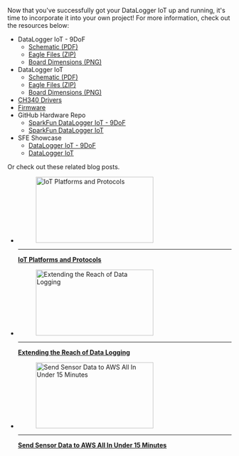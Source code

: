 Now that you've successfully got your DataLogger IoT up and running, it's time to incorporate it into your own project! For more information, check out the resources below:

* DataLogger IoT - 9DoF
    * [Schematic (PDF)](../assets/board_files/DataLogger_IoT_9DoF/SparkFun_Datalogger_IoT_9DOF_Schematic_v11.pdf)
    * [Eagle Files (ZIP)](../assets/board_files/DataLogger_IoT_9DoF/SparkFun_DataLogger_IoT_9DOF_v11.zip)
    * [Board Dimensions (PNG)](../assets/board_files/DataLogger_IoT_9DoF/SparkFun_Datalogger_IoT_9DOF_Board_Dimensions.png)
* DataLogger IoT
    * [Schematic (PDF)](../assets/board_files/DataLogger_IoT/SparkFun_DataLogger_IoT_Schematic_V11.pdf)
    * [Eagle Files (ZIP)](../assets/board_files/DataLogger_IoT/SparkFun_DataLogger_IoT-V11.zip)
    * [Board Dimensions (PNG)](../assets/board_files/DataLogger_IoT/SparkFun_DataLogger_IoT_Board_Dimensions.png)
* [CH340 Drivers](https://learn.sparkfun.com/tutorials/how-to-install-ch340-drivers/all)
* [Firmware](https://github.com/sparkfun/SparkFun_DataLogger/releases)
* GitHub Hardware Repo
    * [SparkFun DataLogger IoT - 9DoF](https://github.com/sparkfun/SparkFun_DataLogger_IoT_9DoF)
    * [SparkFun DataLogger IoT](https://github.com/sparkfun/SparkFun_DataLogger_IoT)
* SFE Showcase
    * [DataLogger IoT - 9DoF](https://youtu.be/RwCu-60sQOI)
    * [DataLogger IoT](https://youtu.be/iGVVyN-xJf0?si=zM0wO_6Qbf9--GVS)

Or check out these related blog posts.

<div class="grid cards hide col-4" markdown>

-   <a href="https://www.sparkfun.com/news/6808">
      <figure markdown>
        <img src="https://cdn.sparkfun.com/assets/home_page_posts/6/8/0/8/IMG_0194.jpg" style="width:264px; height:148px; object-fit:contain;" alt="IoT Platforms and Protocols">
      </figure>
    </a>

    ---

    <a href="https://www.sparkfun.com/news/6808">
      <b>IoT Platforms and Protocols</b>
    </a>

-   <a href="https://www.sparkfun.com/news/7373">
      <figure markdown>
        <img src="https://cdn.sparkfun.com/assets/home_page_posts/7/3/7/3/Screenshot_2023-07-04_at_8.38.00_PM.jpg" style="width:264px; height:148px; object-fit:contain;" alt="Extending the Reach of Data Logging">
      </figure>
    </a>

    ---

    <a href="https://www.sparkfun.com/news/7373">
      <b>Extending the Reach of Data Logging</b>
    </a>

-   <a href="https://www.sparkfun.com/news/8028">
      <figure markdown>
        <img src="https://cdn.sparkfun.com/assets/home_page_posts/8/0/2/8/Screen_Shot_2023-08-28_at_9.56.02_AM.png" style="width:264px; height:148px; object-fit:contain;" alt="Send Sensor Data to AWS All In Under 15 Minutes">
      </figure>
    </a>

    ---

    <a href="https://www.sparkfun.com/news/8028">
      <b>Send Sensor Data to AWS All In Under 15 Minutes</b>
    </a>
</div>
